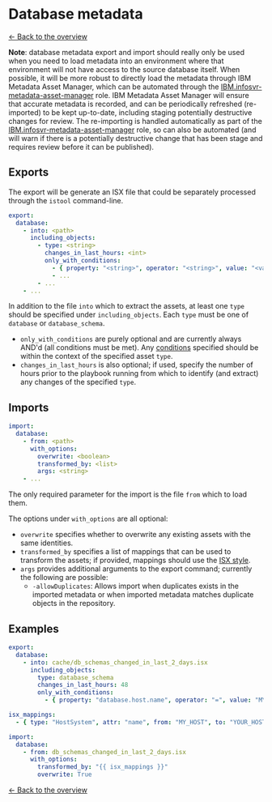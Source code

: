 # Database metadata

[<- Back to the overview](../README.md)

**Note**: database metadata export and import should really only be used when you need to load metadata into an environment where that environment will not have access to the source database itself.  When possible, it will be more robust to directly load the metadata through IBM Metadata Asset Manager, which can be automated through the [IBM.infosvr-metadata-asset-manager](https://galaxy.ansible.com/IBM/infosvr-metadata-asset-manager) role.  IBM Metadata Asset Manager will ensure that accurate metadata is recorded, and can be periodically refreshed (re-imported) to be kept up-to-date, including staging potentially destructive changes for review.  The re-importing is handled automatically as part of the [IBM.infosvr-metadata-asset-manager](https://galaxy.ansible.com/IBM/infosvr-metadata-asset-manager) role, so can also be automated (and will warn if there is a potentially destructive change that has been stage and requires review before it can be published).

## Exports

The export will be generate an ISX file that could be separately processed through the `istool` command-line.

```yml
export:
  database:
    - into: <path>
      including_objects:
        - type: <string>
          changes_in_last_hours: <int>
          only_with_conditions:
            - { property: "<string>", operator: "<string>", value: "<value>" }
            - ...
        - ...
    - ...
```

In addition to the file `into` which to extract the assets, at least one `type` should be specified under `including_objects`. Each `type` must be one of `database` or `database_schema`.

- `only_with_conditions` are purely optional and are currently always AND'd (all conditions must be met). Any [conditions](conditions.md) specified should be within the context of the specified asset `type`.
- `changes_in_last_hours` is also optional; if used, specify the number of hours prior to the playbook running from which to identify (and extract) any changes of the specified `type`.

## Imports

```yml
import:
  database:
    - from: <path>
      with_options:
        overwrite: <boolean>
        transformed_by: <list>
        args: <string>
    - ...
```

The only required parameter for the import is the file `from` which to load them.

The options under `with_options` are all optional:

- `overwrite` specifies whether to overwrite any existing assets with the same identities.
- `transformed_by` specifies a list of mappings that can be used to transform the assets; if provided, mappings should use the [ISX style](mappings.md#isx-style).
- `args` provides additional arguments to the export command; currently the following are possible:
  - `-allowDuplicates`: Allows import when duplicates exists in the imported metadata or when imported metadata matches duplicate objects in the repository.

## Examples

```yml
export:
  database:
    - into: cache/db_schemas_changed_in_last_2_days.isx
      including_objects:
        type: database_schema
        changes_in_last_hours: 48
        only_with_conditions:
          - { property: "database.host.name", operator: "=", value: "MYHOST.SOMEWHERE.COM" }

isx_mappings:
  - { type: "HostSystem", attr: "name", from: "MY_HOST", to: "YOUR_HOST" }

import:
  database:
    - from: db_schemas_changed_in_last_2_days.isx
      with_options:
        transformed_by: "{{ isx_mappings }}"
        overwrite: True
```

[<- Back to the overview](../README.md)
